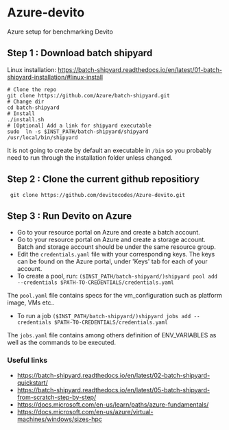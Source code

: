 # Azure-devito
Azure setup for benchmarking Devito


## Step 1 : Download batch shipyard 

Linux installation: https://batch-shipyard.readthedocs.io/en/latest/01-batch-shipyard-installation/#linux-install

```
# Clone the repo
git clone https://github.com/Azure/batch-shipyard.git
# Change dir
cd batch-shipyard
# Install
./install.sh
# [Optional] Add a link for shipyard executable
sudo  ln -s $INST_PATH/batch-shipyard/shipyard  /usr/local/bin/shipyard
```

It is not going to create by default an executable in `/bin`
so you probably need to run through the installation folder
unless changed.

## Step 2 : Clone the current github repositiory
```
 git clone https://github.com/devitocodes/Azure-devito.git
```

## Step 3 : Run Devito on Azure

- Go to your resource portal on Azure and create a batch account.
- Go to your resource portal on Azure and create a storage account.
Batch and storage account should be under the same resource group.
- Edit the `credentials.yaml`  file with your corresponding keys.
The keys can be found on the Azure portal, under 'Keys' tab
for each of your account.
- To create a pool, run:
```($INST_PATH/batch-shipyard/)shipyard pool add --credentials $PATH-TO-CREDENTIALS/credentials.yaml```

The `pool.yaml` file contains specs for the vm_configuration such as platform image, VMs etc..

- To run a job
```($INST_PATH/batch-shipyard/)shipyard jobs add --credentials $PATH-TO-CREDENTIALS/credentials.yaml```

The `jobs.yaml` file contains among others definition of ENV_VARIABLES as well as the commands to be executed.


### Useful links
- https://batch-shipyard.readthedocs.io/en/latest/02-batch-shipyard-quickstart/
- https://batch-shipyard.readthedocs.io/en/latest/05-batch-shipyard-from-scratch-step-by-step/
- https://docs.microsoft.com/en-us/learn/paths/azure-fundamentals/
- https://docs.microsoft.com/en-us/azure/virtual-machines/windows/sizes-hpc